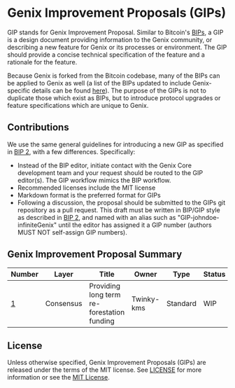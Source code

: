 # Genix Improvement Proposals (GIPs)

GIP stands for Genix Improvement Proposal. Similar to Bitcoin's [BIPs](https://github.com/bitcoin/bips/), a GIP is a design document providing information to the Genix community, or describing a new feature for Genix or its processes or environment. The GIP should provide a concise technical specification of the feature and a rationale for the feature.

Because Genix is forked from the Bitcoin codebase, many of the BIPs can be applied to Genix as well (a list of the BIPs updated to include Genix-specific details can be found [here](https://github.com/genix-project/gips)). The purpose of the GIPs is not to duplicate those which exist as BIPs, but to introduce protocol upgrades or feature specifications which are unique to Genix.

## Contributions

We use the same general guidelines for introducing a new GIP as specified in [BIP 2](https://github.com/bitcoin/bips/blob/master/bip-0002.mediawiki), with a few differences. Specifically:

* Instead of the BIP editor, initiate contact with the Genix Core development team and your request should be routed to the GIP editor(s). The GIP workflow mimics the BIP workflow.
* Recommended licenses include the MIT license
* Markdown format is the preferred format for GIPs
* Following a discussion, the proposal should be submitted to the GIPs git repository as a pull request. This draft must be written in BIP/GIP style as described in [BIP 2](https://github.com/bitcoin/bips/blob/master/bip-0002.mediawiki), and named with an alias such as "GIP-johndoe-infiniteGenix" until the editor has assigned it a GIP number (authors MUST NOT self-assign GIP numbers).

## Genix Improvement Proposal Summary

Number | Layer | Title | Owner | Type | Status
--- | --- | --- | --- | --- | ---
[1](gip-0001.md) | Consensus | Providing long term re-forestation funding | Twinky-kms | Standard | WIP

## License

Unless otherwise specified, Genix Improvement Proposals (GIPs) are released under the terms of the MIT license. See [LICENSE](LICENSE) for more information or see the [MIT License](https://opensource.org/licenses/MIT).